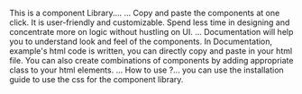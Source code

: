 This is a component Library....
...
Copy and paste the components at one click. It is user-friendly and customizable. 
Spend less time in designing and concentrate more on logic without hustling on UI.
...
Documentation will help you to understand look and feel of the components.
In Documentation, example's html code is written, you can directly copy and paste in your html file.
You can also create combinations of components by adding appropriate class to your html elements.
...
How to use ?...
you can use the installation guide to use the css for the component library.


